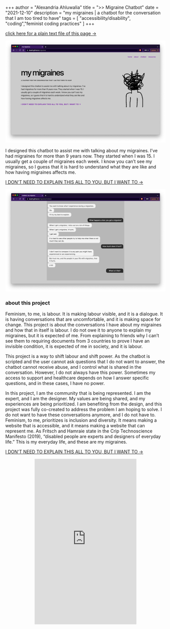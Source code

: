 +++
author = "Alexandria Ahluwalia"
title = ">> Migraine Chatbot"
date = "2021-12-10"
description = "my migraines | a chatbot for the conversation that I am too tired to have"
tags = [
    "accessibility/disability",
    "coding","feminist coding practices"
]
+++

<a href="https://lexahl.github.io/maie/https://lexahl.github.io/maie/txt/migrainechatbot.txt" target="_blank">click here for a plain text file of this page →</a>

![screenshot of the chatbot's website homepage](/img/migraine1.png "my migraines screenshot")

I designed this chatbot to assist me with talking about my migraines. I’ve had migraines for more than 9 years now. They started when I was 15. I usually get a couple of migraines each week. I know you can’t see my migraines, so I guess that it is hard to understand what they are like and how having migraines affects me.

<a href="https://lexahl.github.io/migraine/" target="_blank">I DON'T NEED TO EXPLAIN THIS ALL TO YOU, BUT I WANT TO →</a>

![screenshot of the chatbot in the middle of a conversation](/img/migraine2.png "chatbot conversation screenshot")


<h3>about this project</h2>

Feminism, to me, is labour. It is making labour visible, and it is a dialogue. It is having conversations that are uncomfortable, and it is making space for change. This project is about the conversations I have about my migraines and how that in itself is labour. I do not owe it to anyone to explain my migraines, but it is expected of me. From explaining to friends why I can’t see them to requiring documents from 3 countries to prove I have an invisible condition, it is expected of me in society, and it is labour.

This project is a way to shift labour and shift power. As the chatbot is scripted and the user cannot ask questions that I do not want to answer, the chatbot cannot receive abuse, and I control what is shared in the conversation. However, I do not always have this power. Sometimes my access to support and healthcare depends on how I answer specific questions, and in these cases, I have no power.

In this project, I am the community that is being represented. I am the expert, and I am the designer. My values are being shared, and my experiences are being prioritized. I am benefiting from the design, and this project was fully co-created to address the problem I am hoping to solve. I do not want to have these conversations anymore, and I do not have to. Feminism, to me, prioritizes is inclusion and diversity. It means making a website that is accessible, and it means making a website that can represent me. As Fritsch and Hamraie state in the Crip Technoscience Manifesto (2019), “disabled people are experts and designers of everyday life.” This is my everyday life, and these are my migraines.


<a href="https://lexahl.github.io/migraine/" target="_blank">I DON'T NEED TO EXPLAIN THIS ALL TO YOU, BUT I WANT TO →</a>

<center>
<div>
  <iframe
    src="https://instagram.com/p/CaXASb_MX2k/embed"
    frameborder="0"
    allowfullscreen
    scrolling="no"
    allowtransparency
    width="320"
    height="520"
  ></iframe>
</div></center>